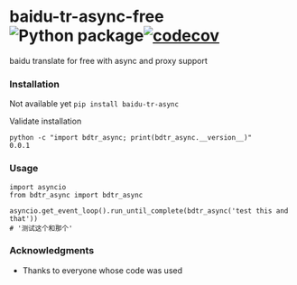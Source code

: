 # baidu-tr-async-free ![Python package](https://github.com/ffreemt/baidu-tr-async-free/workflows/Python3.6|3.7%20package/badge.svg)[![codecov](https://codecov.io/gh/ffreemt/baidu-tr-async-free/branch/master/graph/badge.svg)](https://codecov.io/gh/ffreemt/baidu-tr-async-free)
baidu translate for free with async and proxy support

### Installation
Not available yet
```pip install baidu-tr-async```

Validate installation
```
python -c "import bdtr_async; print(bdtr_async.__version__)"
0.0.1
```

### Usage

```
import asyncio
from bdtr_async import bdtr_async

asyncio.get_event_loop().run_until_complete(bdtr_async('test this and that'))
# '测试这个和那个'
```

### Acknowledgments

* Thanks to everyone whose code was used
